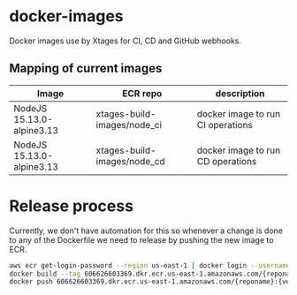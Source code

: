 # docker-images
Docker images use by Xtages for CI, CD and GitHub webhooks.

## Mapping of current images
|Image|ECR repo|description|
|---|---|---|
|NodeJS 15.13.0-alpine3.13|xtages-build-images/node_ci|docker image to run CI operations|
|NodeJS 15.13.0-alpine3.13|xtages-build-images/node_cd|docker image to run CD operations|

# Release process
Currently, we don't have automation for this so whenever a change is done to any of the Dockerfile we need to release
by pushing the new image to ECR.

```bash
aws ecr get-login-password --region us-east-1 | docker login --username AWS --password-stdin 606626603369.dkr.ecr.us-east-1.amazonaws.com
docker build --tag 606626603369.dkr.ecr.us-east-1.amazonaws.com/{reponame}:{version}
docker push 606626603369.dkr.ecr.us-east-1.amazonaws.com/{reponame}:{version}
```
